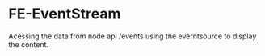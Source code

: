 # FE-EventStream
Acessing the data from node api /events using the everntsource to display the content. 
